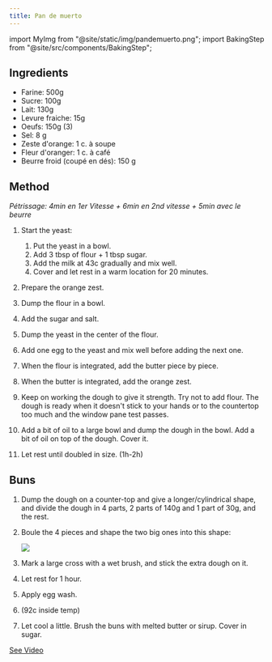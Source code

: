 ```yaml
---
title: Pan de muerto
---
```


import MyImg from "@site/static/img/pandemuerto.png";
import BakingStep from "@site/src/components/BakingStep";

## Ingredients

- Farine: 500g
- Sucre: 100g
- Lait: 130g
- Levure fraiche: 15g
- Oeufs: 150g (3)
- Sel: 8 g
- Zeste d'orange: 1 c. à soupe
- Fleur d'oranger: 1 c. à café
- Beurre froid (coupé en dés): 150 g

## Method

_Pétrissage: 4min en 1er Vitesse + 6min en 2nd vitesse + 5min avec le beurre_

1. Start the yeast:
   1. Put the yeast in a bowl.
   1. Add 3 tbsp of flour + 1 tbsp sugar.
   1. Add the milk at 43c gradually and mix well.
   1. Cover and let rest in a warm location for 20 minutes.

1. Prepare the orange zest.
1. Dump the flour in a bowl.
1. Add the sugar and salt.
1. Dump the yeast in the center of the flour.
1. Add one egg to the yeast and mix well before adding the next one.
1. When the flour is integrated, add the butter piece by piece.
1. When the butter is integrated, add the orange zest.
1. Keep on working the dough to give it strength. Try not to add flour.
   The dough is ready when it doesn't stick to your hands or to the countertop too much and the window pane test passes.
1. Add a bit of oil to a large bowl and dump the dough in the bowl. Add a bit of oil on top of the dough.
   Cover it.
1. Let rest until doubled in size. (1h-2h)

## Buns

1. Dump the dough on a counter-top and give a longer/cylindrical shape, and divide the
   dough in 4 parts, 2 parts of 140g and 1 part of 30g, and the rest.
1. Boule the 4 pieces and shape the two big ones into this shape:

   <img src={MyImg} max-width="50%" height="auto"/>

1. Mark a large cross with a wet brush, and stick the extra dough on it.
1. Let rest for 1 hour.
1. Apply egg wash.
1. <BakingStep temp="170" time="25-30" fan preheat /> (92c inside temp)
1. Let cool a little. Brush the buns with melted butter or sirup. Cover in sugar.

[See Video](https://www.youtube.com/watch?v=Nzj6cfxeknY)
